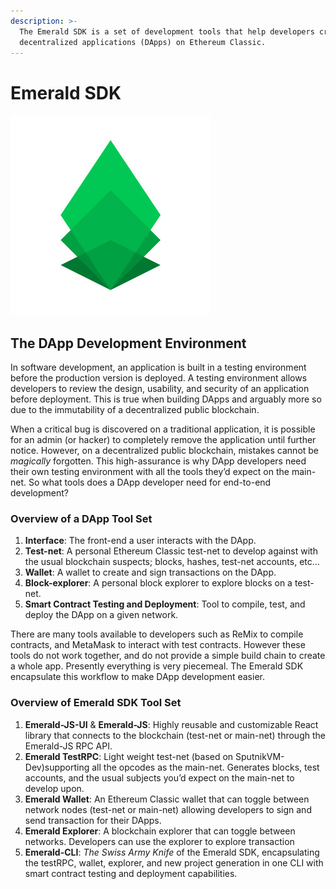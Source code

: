 ```yaml
---
description: >-
  The Emerald SDK is a set of development tools that help developers create
  decentralized applications (DApps) on Ethereum Classic.
---
```


# Emerald SDK

![](../.gitbook/assets/emerald_sdk_green.jpg)

## The DApp Development Environment 

In software development, an application is built in a testing environment before the production version is deployed. A testing environment allows developers to review the design, usability, and security of an application before deployment. This is true when building DApps and arguably more so due to the immutability of a decentralized public blockchain.

When a critical bug is discovered on a traditional application, it is possible for an admin \(or hacker\) to completely remove the application until further notice. However, on a decentralized public blockchain, mistakes cannot be _magically_ forgotten. This high-assurance is why DApp developers need their own testing environment with all the tools they’d expect on the main-net. So what tools does a DApp developer need for end-to-end development?

### Overview of a DApp Tool Set

1. **Interface**: The front-end a user interacts with the DApp.
2. **Test-net**: A personal Ethereum Classic test-net to develop against with the usual blockchain suspects; blocks, hashes, test-net accounts, etc…
3. **Wallet**: A wallet to create and sign transactions on the DApp.
4. **Block-explorer**: A personal block explorer to explore blocks on a test-net.
5. **Smart Contract Testing and Deployment**: Tool to compile, test, and deploy the DApp on a given network.

There are many tools available to developers such as ReMix to compile contracts, and MetaMask to interact with test contracts. However these tools do not work together, and do not provide a simple build chain to create a whole app. Presently everything is very piecemeal. The Emerald SDK encapsulate this workflow to make DApp development easier.

### Overview of Emerald SDK Tool Set

1. **Emerald-JS-UI** & **Emerald-JS**: Highly reusable and customizable React library that connects to the blockchain \(test-net or main-net\) through the Emerald-JS RPC API.
2. **Emerald TestRPC**: Light weight test-net \(based on SputnikVM-Dev\)supporting all the opcodes as the main-net. Generates blocks, test accounts, and the usual subjects you’d expect on the main-net to develop upon.
3. **Emerald Wallet**: An Ethereum Classic wallet that can toggle between network nodes \(test-net or main-net\) allowing developers to sign and send transaction for their DApps.
4. **Emerald Explorer**: A blockchain explorer that can toggle between networks. Developers can use the explorer to explore transaction 
5. **Emerald-CLI**: _The Swiss Army Knife_ of the Emerald SDK, encapsulating the testRPC, wallet, explorer, and new project generation in one CLI with smart contract testing and deployment capabilities.

